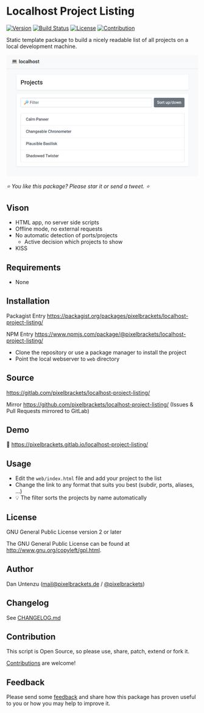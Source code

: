 # Localhost Project Listing

[![Version](https://img.shields.io/packagist/v/pixelbrackets/localhost-project-listing.svg?style=flat-square)](https://packagist.org/packages/pixelbrackets/localhost-project-listing/)
[![Build Status](https://img.shields.io/gitlab/pipeline/pixelbrackets/localhost-project-listing?style=flat-square)](https://gitlab.com/pixelbrackets/localhost-project-listing/pipelines)
[![License](https://img.shields.io/badge/license-gpl--2.0--or--later-blue.svg?style=flat-square)](https://spdx.org/licenses/GPL-2.0-or-later.html)
[![Contribution](https://img.shields.io/badge/contributions_welcome-%F0%9F%94%B0-brightgreen.svg?labelColor=brightgreen&style=flat-square)](https://gitlab.com/pixelbrackets/localhost-project-listing/-/blob/master/CONTRIBUTING.md)

Static template package to build a nicely readable list of all projects
on a local development machine.

![Screenshot](./docs/screenshot.png)

_⭐ You like this package? Please star it or send a tweet. ⭐_

## Vison

- HTML app, no server side scripts
- Offline mode, no external requests
- No automatic detection of ports/projects
  - Active decision which projects to show
- KISS

## Requirements

- None

## Installation

Packagist Entry https://packagist.org/packages/pixelbrackets/localhost-project-listing/

NPM Entry https://www.npmjs.com/package/@pixelbrackets/localhost-project-listing/

- Clone the repository or use a package manager to install the project
- Point the local webserver to `web` directory

## Source

https://gitlab.com/pixelbrackets/localhost-project-listing/

Mirror https://github.com/pixelbrackets/localhost-project-listing/ (Issues &
Pull Requests mirrored to GitLab)

## Demo

🚀 https://pixelbrackets.gitlab.io/localhost-project-listing/

## Usage

- Edit the `web/index.html` file and add your project to the list
- Change the link to any format that suits you best (subdir, ports, aliases, …)
- 💡 The filter sorts the projects by name automatically

## License

GNU General Public License version 2 or later

The GNU General Public License can be found at http://www.gnu.org/copyleft/gpl.html.

## Author

Dan Untenzu (<mail@pixelbrackets.de> / [@pixelbrackets](https://pixelbrackets.de))

## Changelog

See [CHANGELOG.md](./CHANGELOG.md)

## Contribution

This script is Open Source, so please use, share, patch, extend or fork it.

[Contributions](./CONTRIBUTING.md) are welcome!

## Feedback

Please send some [feedback](https://pixelbrackets.de/) and share how this
package has proven useful to you or how you may help to improve it.
